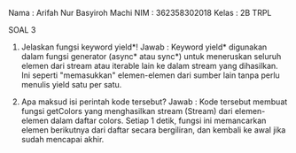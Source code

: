 Nama : Arifah Nur Basyiroh Machi
NIM : 362358302018
Kelas : 2B TRPL

SOAL 3
1. Jelaskan fungsi keyword yield*!
Jawab :
Keyword yield* digunakan dalam fungsi generator (async* atau sync*) untuk meneruskan seluruh elemen dari stream atau iterable lain ke dalam stream yang dihasilkan. Ini seperti "memasukkan" elemen-elemen dari sumber lain tanpa perlu menulis yield satu per satu.

2. Apa maksud isi perintah kode tersebut?
Jawab :
Kode tersebut membuat fungsi getColors yang menghasilkan stream (Stream<Color>) dari elemen-elemen dalam daftar colors. Setiap 1 detik, fungsi ini memancarkan elemen berikutnya dari daftar secara bergiliran, dan kembali ke awal jika sudah mencapai akhir.